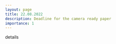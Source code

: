 ```yaml
---
layout: page
title: 22.08.2022
description: Deadline for the camera ready paper
importance: 1
---
```


details